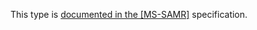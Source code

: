 This type is [documented in the [MS-SAMR]](https://learn.microsoft.com/en-us/openspecs/windows_protocols/ms-samr/4f5a1a08-c753-46ee-888b-39d360022745) specification.
